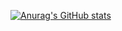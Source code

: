 [![Anurag's GitHub stats](https://github-readme-stats.vercel.app/api?username=TimSousa1)](https://github.com/anuraghazra/github-readme-stats)
